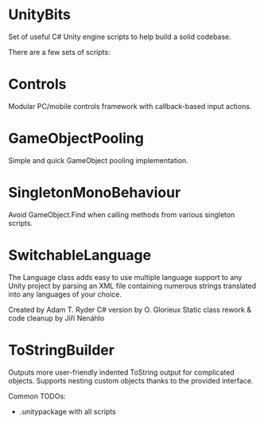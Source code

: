 ﻿# UnityBits
Set of useful C# Unity engine scripts to help build a solid codebase.

There are a few sets of scripts:

# Controls
Modular PC/mobile controls framework with callback-based input actions.

# GameObjectPooling
Simple and quick GameObject pooling implementation.

# SingletonMonoBehaviour
Avoid GameObject.Find when calling methods from various singleton scripts.

# SwitchableLanguage
The Language class adds easy to use multiple language support to any Unity project by parsing an XML file
containing numerous strings translated into any languages of your choice.

Created by Adam T. Ryder
C# version by O. Glorieux
Static class rework & code cleanup by Jiří Nenáhlo

# ToStringBuilder
Outputs more user-friendly indented ToString output for complicated objects.
Supports nesting custom objects thanks to the provided interface.

Common TODOs:
- .unitypackage with all scripts